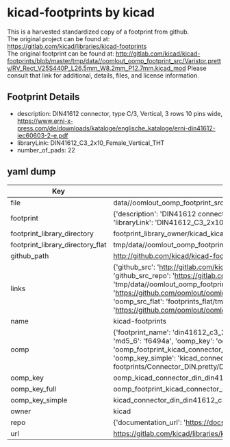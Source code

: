 # kicad-footprints by kicad  
This is a harvested standardized copy of a footprint from github.  
The original project can be found at:  
https://gitlab.com/kicad/libraries/kicad-footprints  
The original footprint can be found at:
http://gitlab.com/kicad/kicad-footprints/blob/master/tmp/data//oomlout_oomp_footprint_src/Varistor.pretty/RV_Rect_V25S440P_L26.5mm_W8.2mm_P12.7mm.kicad_mod
Please consult that link for additional, details, files, and license information.  
## Footprint Details
* description: DIN41612 connector, type C/3, Vertical, 3 rows 10 pins wide, https://www.erni-x-press.com/de/downloads/kataloge/englische_kataloge/erni-din41612-iec60603-2-e.pdf  
* libraryLink: DIN41612_C3_2x10_Female_Vertical_THT  
* number_of_pads: 22  
## yaml dump  
| Key | Value |  
| --- | --- |  
| file | data//oomlout_oomp_footprint_src/kicad-footprints/Connector_DIN.pretty/DIN41612_C3_2x10_Female_Vertical_THT.kicad_mod |  
| footprint | {'description': 'DIN41612 connector, type C/3, Vertical, 3 rows 10 pins wide, https://www.erni-x-press.com/de/downloads/kataloge/englische_kataloge/erni-din41612-iec60603-2-e.pdf', 'libraryLink': 'DIN41612_C3_2x10_Female_Vertical_THT', 'number_of_pads': 22} |  
| footprint_library_directory | footprint_library_owner/kicad_kicad-footprints/ |  
| footprint_library_directory_flat | tmp/data//oomlout_oomp_footprint_src/footprints_flat/kicad_connector_din_din41612_c3_2x10_female_vertical_tht/working |  
| github_path | http://github.com/kicad/kicad-footprints/blob/master/tmp/data//oomlout_oomp_footprint_src/Connector_DIN.pretty/DIN41612_C3_2x10_Female_Vertical_THT.kicad_mod |  
| links | {'github_src': 'http://gitlab.com/kicad/kicad-footprints/blob/master/tmp/data//oomlout_oomp_footprint_src/Varistor.pretty/RV_Rect_V25S440P_L26.5mm_W8.2mm_P12.7mm.kicad_mod', 'github_src_repo': 'https://gitlab.com/kicad/libraries/kicad-footprints', 'oomp_bot': 'tmp/data//oomlout_oomp_footprint_src/footprints/kicad_connector_din_din41612_c3_2x10_female_vertical_tht/working', 'oomp_bot_github': 'https://github.com/oomlout/oomlout_oomp_footprint_bot/tree/main/tmp/data//oomlout_oomp_footprint_src/footprints/kicad_connector_din_din41612_c3_2x10_female_vertical_tht/working', 'oomp_src_flat': 'footprints_flat/tmp/data//oomlout_oomp_footprint_src/footprints_flat/kicad_connector_din_din41612_c3_2x10_female_vertical_tht/working', 'oomp_src_flat_github': 'https://github.com/oomlout/oomlout_oomp_footprint_src/tree/main/tmp/data//oomlout_oomp_footprint_src/footprints_flat/kicad_connector_din_din41612_c3_2x10_female_vertical_tht/working'} |  
| name | kicad-footprints |  
| oomp | {'footprint_name': 'din41612_c3_2x10_female_vertical_tht', 'library_name': 'connector_din', 'md5': 'f6494a310a85e75a9220acac56ec3e6c', 'md5_10': 'f6494a310a', 'md5_5': 'f6494', 'md5_6': 'f6494a', 'oomp_key': 'oomp_kicad_connector_din_din41612_c3_2x10_female_vertical_tht', 'oomp_key_extra': 'oomp_footprint_kicad_connector_din_din41612_c3_2x10_female_vertical_tht', 'oomp_key_full': 'oomp_footprint_kicad_connector_din_din41612_c3_2x10_female_vertical_tht_f6494a', 'oomp_key_simple': 'kicad_connector_din_din41612_c3_2x10_female_vertical_tht', 'original_filename': 'data//oomlout_oomp_footprint_src/kicad-footprints/Connector_DIN.pretty/DIN41612_C3_2x10_Female_Vertical_THT.kicad_mod', 'owner_name': 'kicad'} |  
| oomp_key | oomp_kicad_connector_din_din41612_c3_2x10_female_vertical_tht |  
| oomp_key_full | oomp_footprint_kicad_connector_din_din41612_c3_2x10_female_vertical_tht |  
| oomp_key_simple | kicad_connector_din_din41612_c3_2x10_female_vertical_tht |  
| owner | kicad |  
| repo | {'documentation_url': 'https://docs.github.com/rest/repos/repos#get-a-repository', 'message': 'Not Found'} |  
| url | https://gitlab.com/kicad/libraries/kicad-footprints |  

